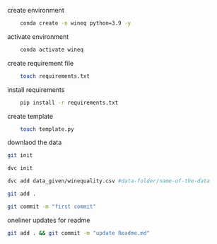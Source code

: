 create environment

```bash
    conda create -n wineq python=3.9 -y
```

activate environment

```bash
    conda activate wineq
```

create requirement file

```bash
    touch requirements.txt
```

install requirements

```bash
    pip install -r requirements.txt
```

create template

```bash
    touch template.py
```

downlaod the data

```bash
git init
```

```bash
dvc init
```
```bash
dvc add data_given/winequality.csv #data-folder/name-of-the-data
```

```bash
git add .
```
```bash
git commit -m "first commit"
```

oneliner updates for readme
```bash
git add . && git commit -m "update Readme.md"
```
